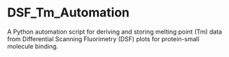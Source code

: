 # DSF_Tm_Automation
 A Python automation script for deriving and storing melting point (Tm) data from Differential Scanning Fluorimetry (DSF) plots for protein-small molecule binding.
